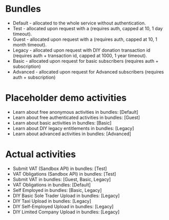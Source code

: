 Bundles
=======

- Default - allocated to the whole service without authentication.
- Test - allocated upon request with a (requires auth, capped at 10, 1 day timeout).
- Guest - allocated upon request with a (requires auth, capped at 10, 1 month timeout).
- Legacy - allocated upon request with DIY donation transaction id (requires auth + transaction id, capped at 1000, 1 year timeout).
- Basic - allocated upon request for basic subscribers (requires auth + subscription)
- Advanced - allocated upon request for Advanced subscribers (requires auth + subscription)

Placeholder demo activities
===========================

- Learn about free anonymous activities in bundles: [Default]
- Learn about free authenticated activities in bundles: [Guest]
- Learn about basic activities in bundles: [Basic]
- Learn about DIY legacy entitlements in bundles: [Legacy]
- Learn about advanced activities in bundles: [Advanced]

Actual activities
=================

- Submit VAT (Sandbox API) in bundles: [Test]
- VAT Obligations (Sandbox API) in bundles: [Test]
- Submit VAT in bundles: [Guest, Basic, Legacy]
- VAT Obligations in bundles: [Default]
- Self Employed in bundles: [Basic, Legacy]
- DIY Basic Sole Trader Upload in bundles: [Legacy]
- DIY Taxi Upload in bundles: [Legacy]
- DIY Self-Employed Upload in bundles: [Legacy]
- DIY Limited Company Upload in bundles: [Legacy]
